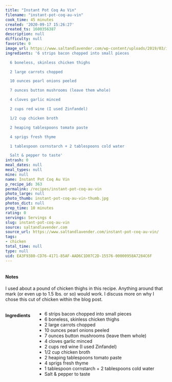 ```yaml
---
title: "Instant Pot Coq Au Vin"
filename: "instant-pot-coq-au-vin"
cook_time: 45 minutes
created: '2020-09-17 15:26:27'
created_ts: 1600356387
description: null
difficulty: null
favorite: 0
image_url: https://www.saltandlavender.com/wp-content/uploads/2019/03/instant-pot-coq-au-vin-recipe-2.jpg
ingredients: '6 strips bacon chopped into small pieces

  6 boneless, skinless chicken thighs

  2 large carrots chopped

  10 ounces pearl onions peeled

  7 ounces button mushrooms (leave them whole)

  4 cloves garlic minced

  2 cups red wine (I used Zinfandel)

  1/2 cup chicken broth

  2 heaping tablespoons tomato paste

  4 sprigs fresh thyme

  1 tablespoon cornstarch + 2 tablespoons cold water

  Salt & pepper to taste'
intrash: 0
meal_dates: null
meal_types: null
mine: null
name: Instant Pot Coq Au Vin
p_recipe_id: 363
permalink: /recipes/instant-pot-coq-au-vin
photo_large: null
photo_thumb: instant-pot-coq-au-vin-thumb.jpg
photos_dict: null
prep_time: 10 minutes
rating: 0
servings: Servings 4
slug: instant-pot-coq-au-vin
source: saltandlavender.com
source_url: https://www.saltandlavender.com/instant-pot-coq-au-vin/
tags:
- chicken
total_time: null
type: null
uid: EA3F9380-CD76-4171-85AF-AAD6C1D07C2D-15576-00000958A7284C6F
---
```

<div class="large-8 medium-7 columns" id="writeup">		<div id="notes"><h4>Notes</h4>
<div class="box box-notes"><p>I used about a pound of chicken thighs in this recipe. Anything around that mark (or even up to 1.5 lbs. or so) would work. I discuss more on why I chose this cut of chicken within the blog post.</p>
</div></div>	</div><!-- #writeup -->
</div><!-- #row-one -->
<div class="row" id="row-two">	<div class="medium-4 small-5 columns" id="ingredients"><h4>Ingredients</h4><div class="box box-ingredients content"><ul>
<li>6 strips bacon chopped into small pieces</li>
<li>6 boneless, skinless chicken thighs</li>
<li>2 large carrots chopped</li>
<li>10 ounces pearl onions peeled</li>
<li>7 ounces button mushrooms (leave them whole)</li>
<li>4 cloves garlic minced</li>
<li>2 cups red wine (I used Zinfandel)</li>
<li>1/2 cup chicken broth</li>
<li>2 heaping tablespoons tomato paste</li>
<li>4 sprigs fresh thyme</li>
<li>1 tablespoon cornstarch + 2 tablespoons cold water</li>
<li>Salt &amp; pepper to taste</li>
</ul>
</div>	</div>	<div class="medium-6 small-7 columns" id="directions">	</div>